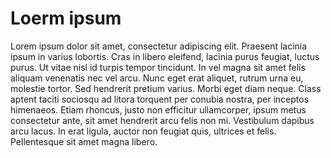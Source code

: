 # Loerm ipsum

Lorem ipsum dolor sit amet, consectetur adipiscing elit. Praesent lacinia ipsum in varius lobortis. Cras in libero eleifend, lacinia purus feugiat, luctus purus. Ut vitae nisl id turpis tempor tincidunt. In vel magna sit amet felis aliquam venenatis nec vel arcu. Nunc eget erat aliquet, rutrum urna eu, molestie tortor. Sed hendrerit pretium varius. Morbi eget diam neque. Class aptent taciti sociosqu ad litora torquent per conubia nostra, per inceptos himenaeos. Etiam rhoncus, justo non efficitur ullamcorper, ipsum metus consectetur ante, sit amet hendrerit arcu felis non mi. Vestibulum dapibus arcu lacus. In erat ligula, auctor non feugiat quis, ultrices et felis. Pellentesque sit amet magna libero.
